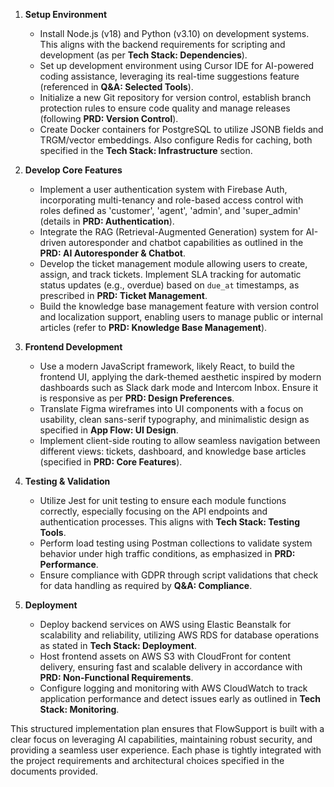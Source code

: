 1.  **Setup Environment**

    *   Install Node.js (v18) and Python (v3.10) on development systems. This aligns with the backend requirements for scripting and development (as per **Tech Stack: Dependencies**).
    *   Set up development environment using Cursor IDE for AI-powered coding assistance, leveraging its real-time suggestions feature (referenced in **Q&A: Selected Tools**).
    *   Initialize a new Git repository for version control, establish branch protection rules to ensure code quality and manage releases (following **PRD: Version Control**).
    *   Create Docker containers for PostgreSQL to utilize JSONB fields and TRGM/vector embeddings. Also configure Redis for caching, both specified in the **Tech Stack: Infrastructure** section.

2.  **Develop Core Features**

    *   Implement a user authentication system with Firebase Auth, incorporating multi-tenancy and role-based access control with roles defined as 'customer', 'agent', 'admin', and 'super_admin' (details in **PRD: Authentication**).
    *   Integrate the RAG (Retrieval-Augmented Generation) system for AI-driven autoresponder and chatbot capabilities as outlined in the **PRD: AI Autoresponder & Chatbot**.
    *   Develop the ticket management module allowing users to create, assign, and track tickets. Implement SLA tracking for automatic status updates (e.g., overdue) based on `due_at` timestamps, as prescribed in **PRD: Ticket Management**.
    *   Build the knowledge base management feature with version control and localization support, enabling users to manage public or internal articles (refer to **PRD: Knowledge Base Management**).

3.  **Frontend Development**

    *   Use a modern JavaScript framework, likely React, to build the frontend UI, applying the dark-themed aesthetic inspired by modern dashboards such as Slack dark mode and Intercom Inbox. Ensure it is responsive as per **PRD: Design Preferences**.
    *   Translate Figma wireframes into UI components with a focus on usability, clean sans-serif typography, and minimalistic design as specified in **App Flow: UI Design**.
    *   Implement client-side routing to allow seamless navigation between different views: tickets, dashboard, and knowledge base articles (specified in **PRD: Core Features**).

4.  **Testing & Validation**

    *   Utilize Jest for unit testing to ensure each module functions correctly, especially focusing on the API endpoints and authentication processes. This aligns with **Tech Stack: Testing Tools**.
    *   Perform load testing using Postman collections to validate system behavior under high traffic conditions, as emphasized in **PRD: Performance**.
    *   Ensure compliance with GDPR through script validations that check for data handling as required by **Q&A: Compliance**.

5.  **Deployment**

    *   Deploy backend services on AWS using Elastic Beanstalk for scalability and reliability, utilizing AWS RDS for database operations as stated in **Tech Stack: Deployment**.
    *   Host frontend assets on AWS S3 with CloudFront for content delivery, ensuring fast and scalable delivery in accordance with **PRD: Non-Functional Requirements**.
    *   Configure logging and monitoring with AWS CloudWatch to track application performance and detect issues early as outlined in **Tech Stack: Monitoring**.

This structured implementation plan ensures that FlowSupport is built with a clear focus on leveraging AI capabilities, maintaining robust security, and providing a seamless user experience. Each phase is tightly integrated with the project requirements and architectural choices specified in the documents provided.
